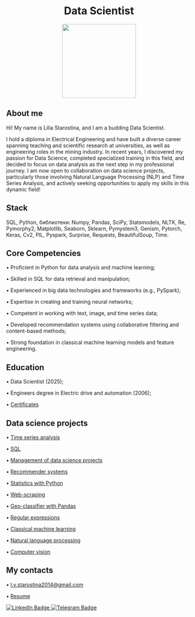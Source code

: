 <h1 style="theader" align="center">
Data Scientist
</h1>

<div id="header" align="center">
  <img src="https://media4.giphy.com/media/v1.Y2lkPTc5MGI3NjExOGd2czg4bTlzem91bWh6Zmp3czUwc3pxMWVsdDc3MmxkN28xc2tiOCZlcD12MV9pbnRlcm5hbF9naWZfYnlfaWQmY3Q9Zw/SvckSy7fFviqrq8ClF/giphy.gif" width="200" height="200"/>
</div>

## About me
Hi! My name is Lilia Starostina, and I am a budding Data Scientist.

I hold a diploma in Electrical Engineering and have built a diverse career spanning teaching and scientific research at universities, as well as engineering roles in the mining industry. In recent years, I discovered my passion for Data Science, completed specialized training in this field, and decided to focus on data analysis as the next step in my professional journey. I am now open to collaboration on data science projects, particularly those involving Natural Language Processing (NLP) and Time Series Analysis, and actively seeking opportunities to apply my skills in this dynamic field!

## Stack
SQL, Python, библиотеки: Numpy, Pandas, SciPy, Statsmodels, NLTK, Re, Pymorphy2, Matplotlib, Seaborn, Sklearn, Pymystem3, Genism, Pytorch, Keras, Cv2, PIL, Pyspark, Surprise, Requests, BeautifulSoup, Time.

## Core Competencies
•	Proficient in Python for data analysis and machine learning;

•	Skilled in SQL for data retrieval and manipulation;

•	Experienced in big data technologies and frameworks (e.g., PySpark);

•	Expertise in creating and training neural networks;

•	Competent in working with text, image, and time series data;

•	Developed recommendation systems using collaborative filtering and content-based methods;

•	Strong foundation in classical machine learning models and feature engineering.

## Education
• Data Scientist (2025);
  
• Engineers degree in Electric drive and automation (2006);

• [Certificates](https://github.com/StarostinaLV/StarostinaLV.github.io/tree/main/Certificates)

## Data science projects

• [Time series analysis](https://github.com/StarostinaLV/Time-series/tree/main)

• [SQL](https://github.com/StarostinaLV/SQL)

• [Management of data science projects](https://github.com/StarostinaLV/Management-of-DS-projects)

• [Recommender systems](https://github.com/StarostinaLV/Recommender-systems)

• [Statistics with Python](https://github.com/StarostinaLV/Statistics-with-Python)

• [Web-scraping](https://github.com/StarostinaLV/Web-scraping/tree/main)

• [Geo-classifier with Pandas](https://github.com/StarostinaLV/Geo-classifier-with-Pandas)

• [Regular expressions](https://github.com/StarostinaLV/Regular-expressions)

• [Classical machine learning](https://github.com/StarostinaLV/Classical-machine-learning/tree/main)

• [Natural language processing](https://github.com/StarostinaLV/Natural-language-processing/tree/main)

• [Computer vision](https://github.com/StarostinaLV/Computer-vision/tree/main)


## My contacts
• l.v.starostina2014@gmail.com

• [Resume](https://github.com/StarostinaLV/StarostinaLV.github.io/blob/main/%D0%A0%D0%B5%D0%B7%D1%8E%D0%BC%D0%B5_%D0%A1%D1%82%D0%B0%D1%80%D0%BE%D1%81%D1%82%D0%B8%D0%BD%D0%B0%20%D0%9B.%D0%92_DS.pdf)

<div id="badges">
  <a href="https://www.linkedin.com/in/lilia-starostina-b3a49b226">
    <img src="https://img.shields.io/badge/LinkedIn-blue?style=for-the-badge&logo=linkedin&logoColor=white" alt="LinkedIn Badge"/>
  </a>
  <a href="https://t.me/Lily_Val">
    <img src="https://img.shields.io/badge/Telegram-blue?style=for-the-badge&logo=telegram&logoColor=white" alt="Telegram Badge"/>
  </a>
</div>
